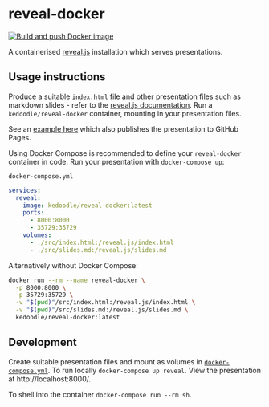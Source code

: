 # reveal-docker
[![Build and push Docker image](https://github.com/Kedoodle/reveal-docker/actions/workflows/release.yml/badge.svg)](https://github.com/Kedoodle/reveal-docker/actions/workflows/release.yml)

A containerised [reveal.js](https://github.com/hakimel/reveal.js) installation which serves presentations.

## Usage instructions

Produce a suitable `index.html` file and other presentation files such as markdown slides - refer to the [reveal.js documentation](https://revealjs.com/markdown/#external-markdown). Run a `kedoodle/reveal-docker` container, mounting in your presentation files.

See an [example here](https://github.com/Kedoodle/reveal-docker-example) which also publishes the presentation to GitHub Pages.

Using Docker Compose is recommended to define your `reveal-docker` container in code. Run your presentation with `docker-compose up`:

`docker-compose.yml`
```yml
services:
  reveal:
    image: kedoodle/reveal-docker:latest
    ports:
      - 8000:8000
      - 35729:35729
    volumes:
      - ./src/index.html:/reveal.js/index.html
      - ./src/slides.md:/reveal.js/slides.md
```

Alternatively without Docker Compose:
```sh
docker run --rm --name reveal-docker \
  -p 8000:8000 \
  -p 35729:35729 \
  -v "$(pwd)"/src/index.html:/reveal.js/index.html \
  -v "$(pwd)"/src/slides.md:/reveal.js/slides.md \
  kedoodle/reveal-docker:latest
```

## Development

Create suitable presentation files and mount as volumes in [`docker-compose.yml`](./docker-compose.yml). To run locally `docker-compose up reveal`. View the presentation at http://localhost:8000/.

To shell into the container `docker-compose run --rm sh`.

